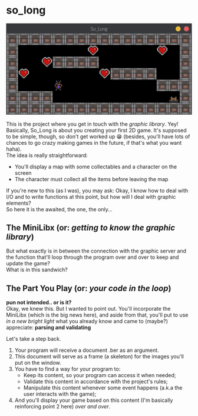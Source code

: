 # so_long  
![so-long-gif](https://github.com/Leticia-Franca/so_long/blob/main/img_files/so_long3.gif)

This is the project where you get in touch with the *graphic library*. Yey!  
Basically, So_Long is about you creating your first 2D game. It's supposed to be simple, though, so don't get worked up 😁 (besides, you'll have lots of chances to go crazy making games in the future, if that's what you want haha).  
The idea is really straightforward:  
- You'll display a map with some collectables and a character on the screen  
- The character must collect all the items before leaving the map  
  
If you're new to this (as I was), you may ask: Okay, I know how to deal with I/O and to write functions at this point, but how will I deal with graphic elements?  
So here it is the awaited, the one, the only...    

## The MiniLibx (or: *getting to know the graphic library*)  

But what exactly is in between the connection with the graphic server and the function that'll loop through the program over and over to keep and update the game?  
What is in this sandwich?  
## The Part You Play (or: *your code in the loop*)  
**pun not intended.. or is it?**  
Okay, we knew this. But I wanted to point out. You'll incorporate the MiniLibx (which is the big news here), and aside from that, you'll put to use *in a new bright light* what you already know and came to (maybe?) appreciate: **parsing and validating**  
  
Let's take a step back.  
1. Your program will receive a document .ber as an argument.  
2. This document will serve as a frame (a skeleton) for the images you'll put on the window.  
3. You have to find a way for your program to:
    - Keep its content, so your program can access it when needed;  
    - Validate this content in accordance with the project's rules;  
    - Manipulate this content whenever some event happens (a.k.a the user interacts with the game);  
4. And you'll display your game based on this content (I'm basically reinforcing point 2 here) *over and over*.  
